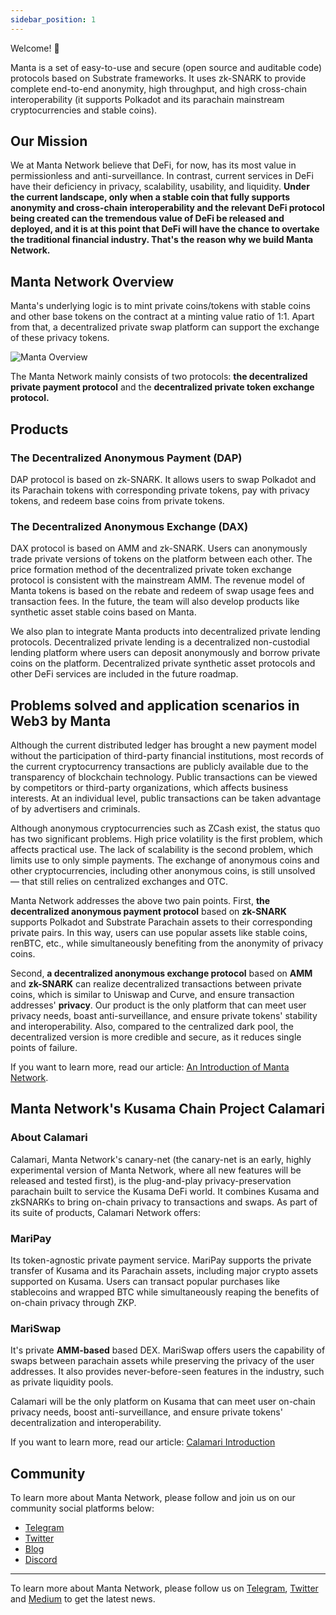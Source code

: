 ```yaml
---
sidebar_position: 1
---
```


Welcome! 👋

Manta is a set of easy-to-use and secure (open source and auditable code) protocols based on Substrate frameworks. It uses zk-SNARK to provide complete end-to-end anonymity, high throughput, and high cross-chain interoperability (it supports Polkadot and its parachain mainstream cryptocurrencies and stable coins).

## Our Mission

We at Manta Network believe that DeFi, for now, has its most value in permissionless and anti-surveillance. In contrast, current services in DeFi have their deficiency in privacy, scalability, usability, and liquidity. **Under the current landscape, only when a stable coin that fully supports anonymity and cross-chain interoperability and the relevant DeFi protocol being created can the tremendous value of DeFi be released and deployed, and it is at this point that DeFi will have the chance to overtake the traditional financial industry. That's the reason why we build Manta Network.**

## Manta Network Overview

Manta's underlying logic is to mint private coins/tokens with stable coins and other base tokens on the contract at a minting value ratio of 1:1. Apart from that, a decentralized private swap platform can support the exchange of these privacy tokens.

![Manta Overview](/img/manta_overview.png)

The Manta Network mainly consists of two protocols: **the decentralized private payment protocol** and the **decentralized private token exchange protocol.**

## Products

### The Decentralized Anonymous Payment (DAP)

DAP protocol is based on zk-SNARK. It allows users to swap Polkadot and its Parachain tokens with corresponding private tokens, pay with privacy tokens, and redeem base coins from private tokens.

### The Decentralized Anonymous Exchange (DAX)

DAX protocol is based on AMM and zk-SNARK. Users can anonymously trade private versions of tokens on the platform between each other. The price formation method of the decentralized private token exchange protocol is consistent with the mainstream AMM. The revenue model of Manta tokens is based on the rebate and redeem of swap usage fees and transaction fees. In the future, the team will also develop products like synthetic asset stable coins based on Manta.

We also plan to integrate Manta products into decentralized private lending protocols. Decentralized private lending is a decentralized non-custodial lending platform where users can deposit anonymously and borrow private coins on the platform. Decentralized private synthetic asset protocols and other DeFi services are included in the future roadmap.

## Problems solved and application scenarios in Web3 by Manta

Although the current distributed ledger has brought a new payment model without the participation of third-party financial institutions, most records of the current cryptocurrency transactions are publicly available due to the transparency of blockchain technology. Public transactions can be viewed by competitors or third-party organizations, which affects business interests. At an individual level, public transactions can be taken advantage of by advertisers and criminals.

Although anonymous cryptocurrencies such as ZCash exist, the status quo has two significant problems. High price volatility is the first problem, which affects practical use. The lack of scalability is the second problem, which limits use to only simple payments. The exchange of anonymous coins and other cryptocurrencies, including other anonymous coins, is still unsolved — that still relies on centralized exchanges and OTC.

Manta Network addresses the above two pain points. First, **the decentralized anonymous payment protocol** based on **zk-SNARK** supports Polkadot and Substrate Parachain assets to their corresponding private pairs. In this way, users can use popular assets like stable coins, renBTC, etc., while simultaneously benefiting from the anonymity of privacy coins.

Second, **a decentralized anonymous exchange protocol** based on **AMM** and **zk-SNARK** can realize decentralized transactions between private coins, which is similar to Uniswap and Curve, and ensure transaction addresses' **privacy**. Our product is the only platform that can meet user privacy needs, boast anti-surveillance, and ensure private tokens' stability and interoperability. Also, compared to the centralized dark pool, the decentralized version is more credible and secure, as it reduces single points of failure.

If you want to learn more, read our article: [An Introduction of Manta Network](https://mantanetwork.medium.com/an-introduction-of-manta-network-cd2dddf827cb).

## Manta Network's Kusama Chain Project Calamari

### About Calamari

Calamari, Manta Network's canary-net (the canary-net is an early, highly experimental version of Manta Network, where all new features will be released and tested first), is the plug-and-play privacy-preservation parachain built to service the Kusama DeFi world. It combines Kusama and zkSNARKs to bring on-chain privacy to transactions and swaps. As part of its suite of products, Calamari Network offers:

### MariPay

Its token-agnostic private payment service. MariPay supports the private transfer of Kusama and its Parachain assets, including major crypto assets supported on Kusama. Users can transact popular purchases like stablecoins and wrapped BTC while simultaneously reaping the benefits of on-chain privacy through ZKP.

### MariSwap

It's private **AMM-based** based DEX. MariSwap offers users the capability of swaps between parachain assets while preserving the privacy of the user addresses. It also provides never-before-seen features in the industry, such as private liquidity pools.

Calamari will be the only platform on Kusama that can meet user on-chain privacy needs, boost anti-surveillance, and ensure private tokens' decentralization and interoperability.

If you want to learn more, read our article: [Calamari Introduction](/docs/calamari/introduction)

## Community

To learn more about Manta Network, please follow and join us on our community social platforms below:

- [Telegram](https://t.me/mantanetworkofficial)
- [Twitter](https://twitter.com/mantanetwork)
- [Blog](https://mantanetwork.medium.com)
- [Discord](https://discord.com/invite/n4QFj4n5vg)

---

To learn more about Manta Network, please follow us on [Telegram](https://t.me/mantanetwork), [Twitter](https://twitter.com/mantanetwork) and [Medium](https://mantanetwork.medium.com) to get the latest news.

